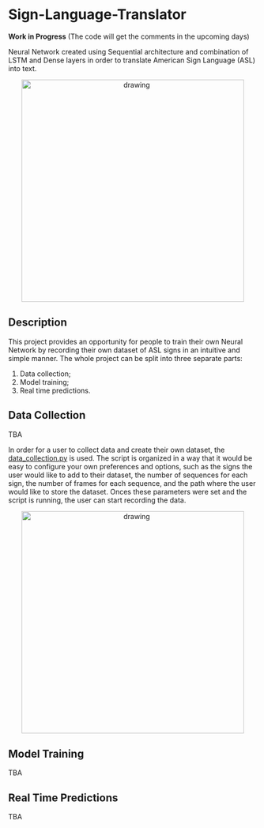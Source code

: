 # Sign-Language-Translator
**Work in Progress** (The code will get the comments in the upcoming days)

Neural Network created using Sequential architecture and combination of LSTM and Dense layers in order to translate American Sign Language (ASL) into text.

<p align="center"> <img src="img/1.gif" alt="drawing" width="450"/> </p>


## Description

This project provides an opportunity for people to train their own Neural Network by recording their own dataset of ASL signs in an intuitive and simple manner.
The whole project can be split into three separate parts:
1. Data collection;
2. Model training;
3. Real time predictions.

## Data Collection

TBA

In order for a user to collect data and create their own dataset, the [data_collection.py](https://github.com/dgovor/Sign-Language-Translator/blob/main/data_collection.py) is used. The script is organized in a way that it would be easy to configure your own preferences and options, such as the signs the user would like to add to their dataset, the number of sequences for each sign, the number of frames for each sequence, and the path where the user would like to store the dataset. Onces these parameters were set and the script is running, the user can start recording the data.

<p align="center"> <img src="img/2.gif" alt="drawing" width="450"/> </p>

## Model Training

TBA

## Real Time Predictions

TBA
